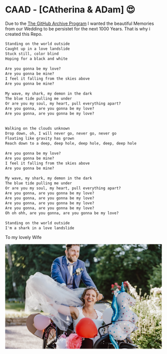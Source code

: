 # CAAD - [CAtherina & ADam] :heart_eyes:

Due to the [The GitHub Archive Program](https://archiveprogram.github.com) I wanted the beautiful Memories from our Wedding to be persistet for the next 1000 Years. That is why i created this Repo.

```
Standing on the world outside
Caught up in a love landslide
Stuck still, color blind
Hoping for a black and white

Are you gonna be my love?
Are you gonna be mine?
I feel it falling from the skies above
Are you gonna be mine?

My wave, my shark, my demon in the dark
The blue tide pulling me under
Or are you my soul, my heart, pull everything apart?
Are you gonna, are you gonna be my love?
Are you gonna, are you gonna be my love?


Walking on the clouds unknown
Drop down, oh, I will never go, never go, never go
Floating like gravity has grown
Reach down to a deep, deep hole, deep hole, deep, deep hole

Are you gonna be my love?
Are you gonna be mine?
I feel it falling from the skies above
Are you gonna be mine?

My wave, my shark, my demon in the dark
The blue tide pulling me under
Or are you my soul, my heart, pull everything apart?
Are you gonna, are you gonna be my love?
Are you gonna, are you gonna be my love?
Are you gonna, are you gonna be my love?
Are you gonna, are you gonna be my love?
Oh oh ohh, are you gonna, are you gonna be my love?

Standing on the world outside
I'm a shark in a love landslide
```

To my lovely Wife



![CAAD](/img/CATHA&ADAM_503.jpeg)
